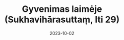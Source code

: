 ---
layout: page
title: 'Gyvenimas laimėje (Sukhavihārasuttaṃ, Iti 29)'
category: bylota
index: 
sortIndex: 29
suttacentral: iti29
date: 2023-10-02
tags:
---